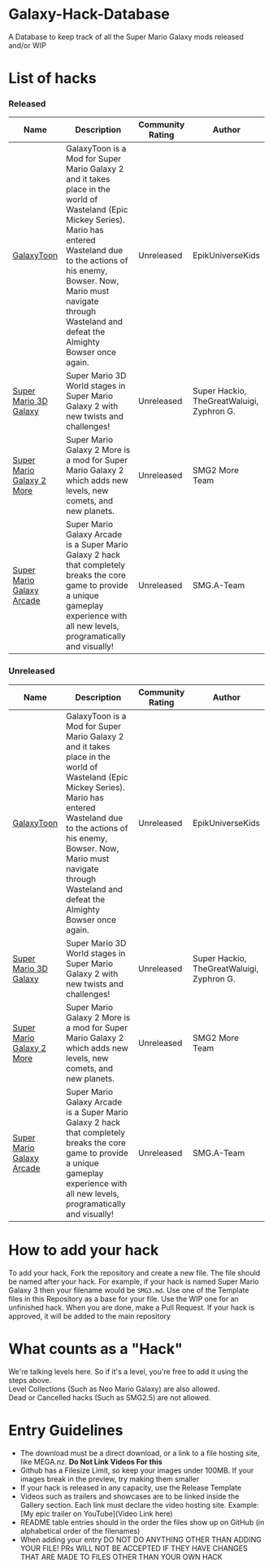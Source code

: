 # Galaxy-Hack-Database
A Database to keep track of all the Super Mario Galaxy mods released and/or WIP

# List of hacks

### Released
| Name | Description | Community Rating | Author |
| --- | --- | --- | --- | 
| [GalaxyToon](https://github.com/IonicPixels/Galaxy-Hack-Database/blob/main/GT.md) | GalaxyToon is a Mod for Super Mario Galaxy 2 and it takes place in the world of Wasteland (Epic Mickey Series). Mario has entered Wasteland due to the actions of his enemy, Bowser. Now, Mario must navigate through Wasteland and defeat the Almighty Bowser once again. | Unreleased | EpikUniverseKids |
| [Super Mario 3D Galaxy](https://github.com/IonicPixels/Galaxy-Hack-Database/blob/main/SM3DG.md) | Super Mario 3D World stages in Super Mario Galaxy 2 with new twists and challenges! | Unreleased | Super Hackio, TheGreatWaluigi, Zyphron G. |
| [Super Mario Galaxy 2 More](https://github.com/IonicPixels/Galaxy-Hack-Database/blob/main/SMG2More.md) | Super Mario Galaxy 2 More is a mod for Super Mario Galaxy 2 which adds new levels, new comets, and new planets. | Unreleased | SMG2 More Team |
| [Super Mario Galaxy Arcade](https://github.com/IonicPixels/Galaxy-Hack-Database/blob/main/SMGA.md) | Super Mario Galaxy Arcade is a Super Mario Galaxy 2 hack that completely breaks the core game to provide a unique gameplay experience with all new levels, programatically and visually! | Unreleased | SMG.A-Team |

### Unreleased

| Name | Description | Community Rating | Author |
| --- | --- | --- | --- | 
| [GalaxyToon](https://github.com/IonicPixels/Galaxy-Hack-Database/blob/main/GT.md) | GalaxyToon is a Mod for Super Mario Galaxy 2 and it takes place in the world of Wasteland (Epic Mickey Series). Mario has entered Wasteland due to the actions of his enemy, Bowser. Now, Mario must navigate through Wasteland and defeat the Almighty Bowser once again. | Unreleased | EpikUniverseKids |
| [Super Mario 3D Galaxy](https://github.com/IonicPixels/Galaxy-Hack-Database/blob/main/SM3DG.md) | Super Mario 3D World stages in Super Mario Galaxy 2 with new twists and challenges! | Unreleased | Super Hackio, TheGreatWaluigi, Zyphron G. |
| [Super Mario Galaxy 2 More](https://github.com/IonicPixels/Galaxy-Hack-Database/blob/main/SMG2More.md) | Super Mario Galaxy 2 More is a mod for Super Mario Galaxy 2 which adds new levels, new comets, and new planets. | Unreleased | SMG2 More Team |
| [Super Mario Galaxy Arcade](https://github.com/IonicPixels/Galaxy-Hack-Database/blob/main/SMGA.md) | Super Mario Galaxy Arcade is a Super Mario Galaxy 2 hack that completely breaks the core game to provide a unique gameplay experience with all new levels, programatically and visually! | Unreleased | SMG.A-Team |

# How to add your hack
To add your hack, Fork the repository and create a new file. The file should be named after your hack. For example, if your hack is named Super Mario Galaxy 3 then your filename would be `SMG3.md`. Use one of the Template files in this Repository as a base for your file. Use the WIP one for an unfinished hack. When you are done, make a Pull Request. If your hack is approved, it will be added to the main repository

# What counts as a "Hack"
We're talking levels here. So if it's a level, you're free to add it using the steps above.<br/>Level Collections (Such as Neo Mario Galaxy) are also allowed.<br/>Dead or Cancelled hacks (Such as SMG2.5) are not allowed.

# Entry Guidelines
- The download must be a direct download, or a link to a file hosting site, like MEGA.nz. **Do Not Link Videos For this**
- Github has a Filesize Limit, so keep your images under 100MB. If your images break in the preview, try making them smaller
- If your hack is released in any capacity, use the Release Template
- Videos such as trailers and showcases are to be linked inside the Gallery section. Each link must declare the video hosting site. Example: [My epic trailer on YouTube](Video Link here)
- README table entries should in the order the files show up on GitHub (in alphabetical order of the filenames)
- When adding your entry DO NOT DO ANYTHING OTHER THAN ADDING YOUR FILE! PRs WILL NOT BE ACCEPTED IF THEY HAVE CHANGES THAT ARE MADE TO FILES OTHER THAN YOUR OWN HACK
